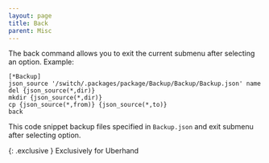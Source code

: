 ```yaml
---
layout: page
title: Back
parent: Misc
---
```

The back command allows you to exit the current submenu after selecting an option. Example:
```
[*Backup]
json_source '/switch/.packages/package/Backup/Backup/Backup.json' name
del {json_source(*,dir)}
mkdir {json_source(*,dir)}
cp {json_source(*,from)} {json_source(*,to)}
back
```
This code snippet backup files specified in `Backup.json` and exit submenu after selecting option.

{: .exclusive }
Exclusively for Uberhand
